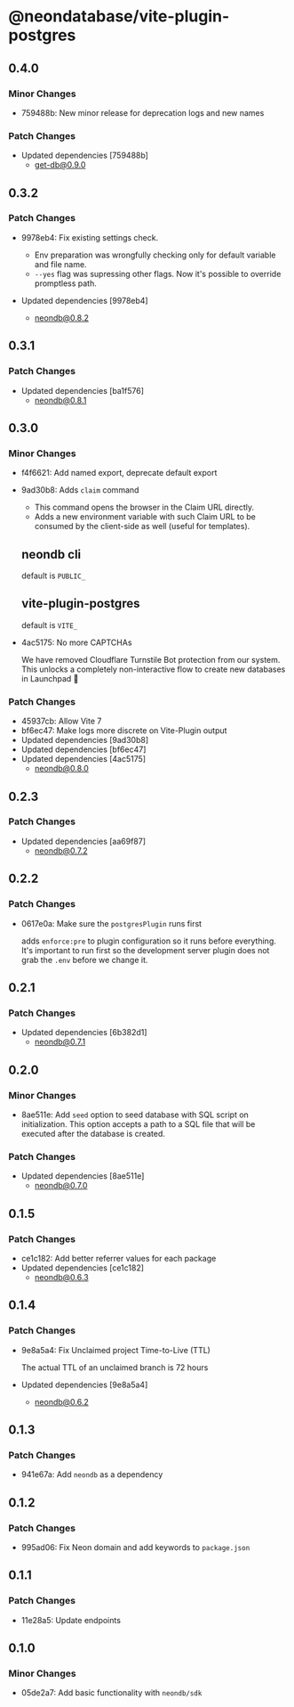 # @neondatabase/vite-plugin-postgres

## 0.4.0

### Minor Changes

- 759488b: New minor release for deprecation logs and new names

### Patch Changes

- Updated dependencies [759488b]
  - get-db@0.9.0

## 0.3.2

### Patch Changes

- 9978eb4: Fix existing settings check.

  - Env preparation was wrongfully checking only for default variable and file name.
  - `--yes` flag was supressing other flags. Now it's possible to override promptless path.

- Updated dependencies [9978eb4]
  - neondb@0.8.2

## 0.3.1

### Patch Changes

- Updated dependencies [ba1f576]
  - neondb@0.8.1

## 0.3.0

### Minor Changes

- f4f6621: Add named export, deprecate default export
- 9ad30b8: Adds `claim` command

  - This command opens the browser in the Claim URL directly.
  - Adds a new environment variable with such Claim URL to be consumed by the client-side as well (useful for templates).

  ## neondb cli

  default is `PUBLIC_`

  ## vite-plugin-postgres

  default is `VITE_`

- 4ac5175: No more CAPTCHAs

  We have removed Cloudflare Turnstile Bot protection from our system.
  This unlocks a completely non-interactive flow to create new databases in Launchpad 🎉

### Patch Changes

- 45937cb: Allow Vite 7
- bf6ec47: Make logs more discrete on Vite-Plugin output
- Updated dependencies [9ad30b8]
- Updated dependencies [bf6ec47]
- Updated dependencies [4ac5175]
  - neondb@0.8.0

## 0.2.3

### Patch Changes

- Updated dependencies [aa69f87]
  - neondb@0.7.2

## 0.2.2

### Patch Changes

- 0617e0a: Make sure the `postgresPlugin` runs first

  adds `enforce:pre` to plugin configuration so it runs before everything.
  It's important to run first so the development server plugin does not grab the `.env` before we change it.

## 0.2.1

### Patch Changes

- Updated dependencies [6b382d1]
  - neondb@0.7.1

## 0.2.0

### Minor Changes

- 8ae511e: Add `seed` option to seed database with SQL script on initialization. This option accepts a path to a SQL file that will be executed after the database is created.

### Patch Changes

- Updated dependencies [8ae511e]
  - neondb@0.7.0

## 0.1.5

### Patch Changes

- ce1c182: Add better referrer values for each package
- Updated dependencies [ce1c182]
  - neondb@0.6.3

## 0.1.4

### Patch Changes

- 9e8a5a4: Fix Unclaimed project Time-to-Live (TTL)

  The actual TTL of an unclaimed branch is 72 hours

- Updated dependencies [9e8a5a4]
  - neondb@0.6.2

## 0.1.3

### Patch Changes

- 941e67a: Add `neondb` as a dependency

## 0.1.2

### Patch Changes

- 995ad06: Fix Neon domain and add keywords to `package.json`

## 0.1.1

### Patch Changes

- 11e28a5: Update endpoints

## 0.1.0

### Minor Changes

- 05de2a7: Add basic functionality with `neondb/sdk`
